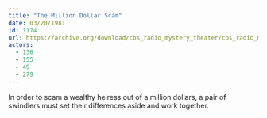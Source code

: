 ```yaml
---
title: "The Million Dollar Scam"
date: 03/20/1981
id: 1174
url: https://archive.org/download/cbs_radio_mystery_theater/cbs_radio_mystery_theater-1151-1200.zip/cbs_radio_mystery_theater-1151-1200%2Fcbsrmt_1174_the_million_dollar_scam.mp3
actors:
  - 136
  - 155
  - 49
  - 279
---
```

In order to scam a wealthy heiress out of a million dollars, a pair of swindlers must set their differences aside and work together.